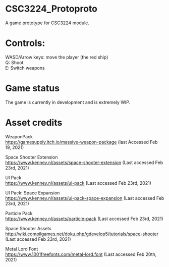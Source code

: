 # CSC3224_Protoproto
 A game prototype for CSC3224 module.
 
# Controls:
 WASD/Arrow keys: move the player (the red ship)<br>
 Q: Shoot<br>
 E: Switch weapons<br>
 
# Game status
 The game is currently in development and is extremely WIP. 
 
# Asset credits
 WeaponPack <br>
 https://gamesupply.itch.io/massive-weapon-package (last Accessed Feb 19, 2021)<br>

 Space Shooter Extension<br>
 https://www.kenney.nl/assets/space-shooter-extension (Last accessed Feb 23rd, 2021)

 UI Pack<br>
 https://www.kenney.nl/assets/ui-pack (Last accessed Feb 23rd, 2021)

 UI Pack: Space Expansion<br>
 https://www.kenney.nl/assets/ui-pack-space-expansion (Last accessed Feb 23rd, 2021)<br>

 Particle Pack<br>
 https://www.kenney.nl/assets/particle-pack (Last accessed Feb 23rd, 2021)<br>

 Space Shooter Assets<br>
 http://wiki.compilgames.net/doku.php/gdevelop5/tutorials/space-shooter (Last accessed Feb 23rd, 2021)<br>

 Metal Lord Font<br>
 https://www.1001freefonts.com/metal-lord.font (Last accessed Feb 20th, 2021)<br>

 
